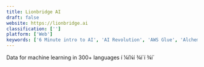 ```yaml
---
title: Lionbridge AI
draft: false 
website: https://lionbridge.ai
classification: ['']
platform: ['Web']
keywords: ['6 Minute intro to AI', 'AI Revolution', 'AWS Glue', 'Alchemy by Fritz', 'Amazon Machine Learning', 'Apple Core ML', 'Apple Machine Learning Journal', 'Apres', 'Best of Machine Learning', 'Clever Grid', 'ML5.js', 'MakeML', 'Pixave', 'Prisma', 'Spell', 'Swift', 'Swift AI', 'Swifty', 'iOS Cookies']
---
```

Data for machine learning in 300+ languages í ¼í¼í ¾í´í ¾í´